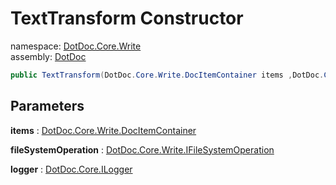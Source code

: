 ﻿# TextTransform Constructor

namespace: [DotDoc\.Core\.Write](../../DotDoc.Core.Write.md)<br />
assembly: [DotDoc](../../../DotDoc.md)



```csharp
public TextTransform(DotDoc.Core.Write.DocItemContainer items ,DotDoc.Core.Write.IFileSystemOperation fileSystemOperation ,DotDoc.Core.ILogger logger);
```

## Parameters

__items__ : [DotDoc\.Core\.Write\.DocItemContainer](../../../DotDoc/DotDoc.Core.Write/DocItemContainer.md)



__fileSystemOperation__ : [DotDoc\.Core\.Write\.IFileSystemOperation](../../../DotDoc/DotDoc.Core.Write/IFileSystemOperation.md)



__logger__ : [DotDoc\.Core\.ILogger](../../../DotDoc/DotDoc.Core/ILogger.md)




